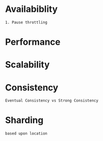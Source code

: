 # Availabiblity
    1. Pause throttling

# Performance
# Scalability
# Consistency

    Eventual Consistency vs Strong Consistency
# Sharding 
    based upon location

